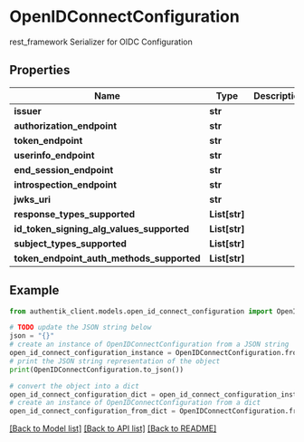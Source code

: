 # OpenIDConnectConfiguration

rest_framework Serializer for OIDC Configuration

## Properties

Name | Type | Description | Notes
------------ | ------------- | ------------- | -------------
**issuer** | **str** |  | 
**authorization_endpoint** | **str** |  | 
**token_endpoint** | **str** |  | 
**userinfo_endpoint** | **str** |  | 
**end_session_endpoint** | **str** |  | 
**introspection_endpoint** | **str** |  | 
**jwks_uri** | **str** |  | 
**response_types_supported** | **List[str]** |  | 
**id_token_signing_alg_values_supported** | **List[str]** |  | 
**subject_types_supported** | **List[str]** |  | 
**token_endpoint_auth_methods_supported** | **List[str]** |  | 

## Example

```python
from authentik_client.models.open_id_connect_configuration import OpenIDConnectConfiguration

# TODO update the JSON string below
json = "{}"
# create an instance of OpenIDConnectConfiguration from a JSON string
open_id_connect_configuration_instance = OpenIDConnectConfiguration.from_json(json)
# print the JSON string representation of the object
print(OpenIDConnectConfiguration.to_json())

# convert the object into a dict
open_id_connect_configuration_dict = open_id_connect_configuration_instance.to_dict()
# create an instance of OpenIDConnectConfiguration from a dict
open_id_connect_configuration_from_dict = OpenIDConnectConfiguration.from_dict(open_id_connect_configuration_dict)
```
[[Back to Model list]](../README.md#documentation-for-models) [[Back to API list]](../README.md#documentation-for-api-endpoints) [[Back to README]](../README.md)


